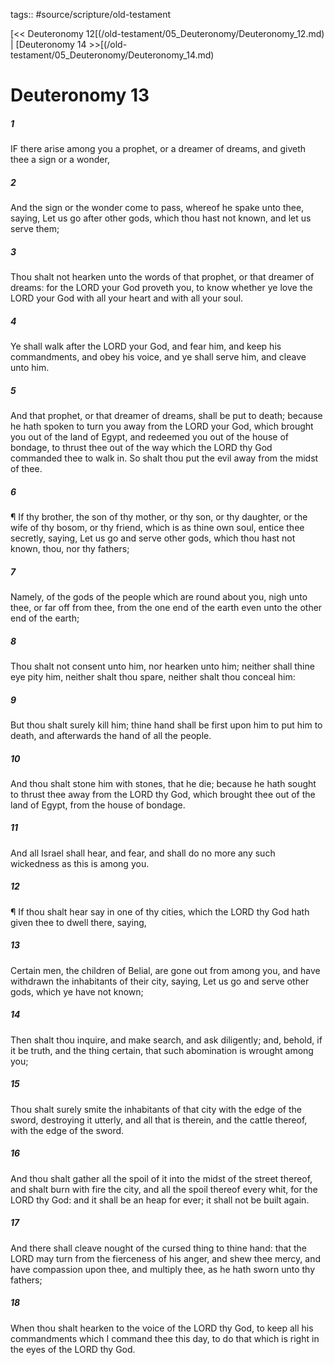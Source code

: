 tags:: #source/scripture/old-testament

[<< Deuteronomy 12[(/old-testament/05_Deuteronomy/Deuteronomy_12.md) | [Deuteronomy 14 >>[(/old-testament/05_Deuteronomy/Deuteronomy_14.md)

# Deuteronomy 13

##### 1

IF there arise among you a prophet, or a dreamer of dreams, and giveth thee a sign or a wonder,

##### 2

And the sign or the wonder come to pass, whereof he spake unto thee, saying, Let us go after other gods, which thou hast not known, and let us serve them;

##### 3

Thou shalt not hearken unto the words of that prophet, or that dreamer of dreams: for the LORD your God proveth you, to know whether ye love the LORD your God with all your heart and with all your soul.

##### 4

Ye shall walk after the LORD your God, and fear him, and keep his commandments, and obey his voice, and ye shall serve him, and cleave unto him.

##### 5

And that prophet, or that dreamer of dreams, shall be put to death; because he hath spoken to turn you away from the LORD your God, which brought you out of the land of Egypt, and redeemed you out of the house of bondage, to thrust thee out of the way which the LORD thy God commanded thee to walk in. So shalt thou put the evil away from the midst of thee.

##### 6

¶ If thy brother, the son of thy mother, or thy son, or thy daughter, or the wife of thy bosom, or thy friend, which is as thine own soul, entice thee secretly, saying, Let us go and serve other gods, which thou hast not known, thou, nor thy fathers;

##### 7

Namely, of the gods of the people which are round about you, nigh unto thee, or far off from thee, from the one end of the earth even unto the other end of the earth;

##### 8

Thou shalt not consent unto him, nor hearken unto him; neither shall thine eye pity him, neither shalt thou spare, neither shalt thou conceal him:

##### 9

But thou shalt surely kill him; thine hand shall be first upon him to put him to death, and afterwards the hand of all the people.

##### 10

And thou shalt stone him with stones, that he die; because he hath sought to thrust thee away from the LORD thy God, which brought thee out of the land of Egypt, from the house of bondage.

##### 11

And all Israel shall hear, and fear, and shall do no more any such wickedness as this is among you.

##### 12

¶ If thou shalt hear say in one of thy cities, which the LORD thy God hath given thee to dwell there, saying,

##### 13

Certain men, the children of Belial, are gone out from among you, and have withdrawn the inhabitants of their city, saying, Let us go and serve other gods, which ye have not known;

##### 14

Then shalt thou inquire, and make search, and ask diligently; and, behold, if it be truth, and the thing certain, that such abomination is wrought among you;

##### 15

Thou shalt surely smite the inhabitants of that city with the edge of the sword, destroying it utterly, and all that is therein, and the cattle thereof, with the edge of the sword.

##### 16

And thou shalt gather all the spoil of it into the midst of the street thereof, and shalt burn with fire the city, and all the spoil thereof every whit, for the LORD thy God: and it shall be an heap for ever; it shall not be built again.

##### 17

And there shall cleave nought of the cursed thing to thine hand: that the LORD may turn from the fierceness of his anger, and shew thee mercy, and have compassion upon thee, and multiply thee, as he hath sworn unto thy fathers;

##### 18

When thou shalt hearken to the voice of the LORD thy God, to keep all his commandments which I command thee this day, to do that which is right in the eyes of the LORD thy God.
